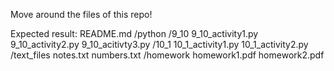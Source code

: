 Move around the files of this repo!

Expected result:
README.md
/python
  /9_10
    9_10_activity1.py
    9_10_activity2.py
    9_10_acitivty3.py
  /10_1
    10_1_activity1.py
    10_1_activity2.py
/text_files
  notes.txt
  numbers.txt
/homework
  homework1.pdf
  homework2.pdf

